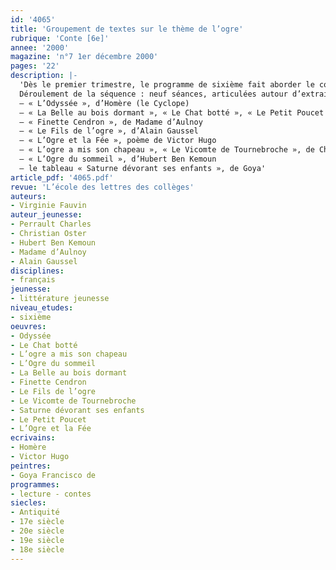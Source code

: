 ```yaml
---
id: '4065'
title: 'Groupement de textes sur le thème de l’ogre'
rubrique: 'Conte [6e]'
annee: '2000'
magazine: 'n°7 1er décembre 2000'
pages: '22'
description: |-
  'Dès le premier trimestre, le programme de sixième fait aborder le conte et son schéma narratif, enchaînant sur l’étude du héros et des personnages, puis sur des exercices d’écriture. Il est toujours intéressant de revenir sur le personnage de conte dans une séquence qui lui est entièrement consacrée. Le personnage symbolique choisi ici est celui de l’ogre parce qu’il est connu des élèves et qu’il ancre la séance dans le prolongement de l’étude des textes antiques – puisque le personnage du Cyclope, par exemple, est lui-même un ogre. Cet entrecroisement de notions permet alors à l’élève de réactiver ses connaissances, de constater que les unes servent aux autres, et qu’elles sont autant de ponts vers de nouvelles acquisitions. L’objectif est d’étudier plus précisément l’ogre dans la tradition pour ensuite aboutir peu à peu aux textes parodiques modernes, en passant par la poésie qui malmène quelque peu le personnage. Chaque séance débouche sur des travaux d’expression, oraux ou écrits, qui incitent les élèves à relire leurs textes. À l’issue de cette séquence, placée au deuxième trimestre, on peut étudier une pièce de théâtre contemporaine dans laquelle les élèves retrouveront la figure de l’ogre, avec une dimension peut-être plus mythique : « Mange-moi », de Nathalie Papin.
  Déroulement de la séquence : neuf séances, articulées autour d’extraits de :
  – « L’Odyssée », d’Homère (le Cyclope) 
  – « La Belle au bois dormant », « Le Chat botté », « Le Petit Poucet », de Charles Perrault 
  – « Finette Cendron », de Madame d’Aulnoy 
  – « Le Fils de l’ogre », d’Alain Gaussel 
  – « L’Ogre et la Fée », poème de Victor Hugo
  – « L’ogre a mis son chapeau », « Le Vicomte de Tournebroche », de Christian Oster 
  – « L’Ogre du sommeil », d’Hubert Ben Kemoun 
  – le tableau « Saturne dévorant ses enfants », de Goya'
article_pdf: '4065.pdf'
revue: 'L’école des lettres des collèges'
auteurs:
- Virginie Fauvin
auteur_jeunesse:
- Perrault Charles
- Christian Oster
- Hubert Ben Kemoun
- Madame d’Aulnoy
- Alain Gaussel
disciplines:
- français
jeunesse:
- littérature jeunesse
niveau_etudes:
- sixième
oeuvres:
- Odyssée
- Le Chat botté
- L’ogre a mis son chapeau
- L’Ogre du sommeil
- La Belle au bois dormant
- Finette Cendron
- Le Fils de l’ogre
- Le Vicomte de Tournebroche
- Saturne dévorant ses enfants
- Le Petit Poucet
- L’Ogre et la Fée
ecrivains:
- Homère
- Victor Hugo
peintres:
- Goya Francisco de
programmes:
- lecture - contes
siecles:
- Antiquité
- 17e siècle
- 20e siècle
- 19e siècle
- 18e siècle
---
```

